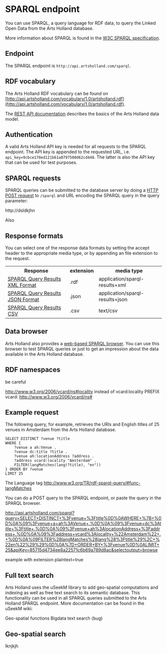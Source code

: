 SPARQL endpoint
===============

You can use SPARQL, a query language for RDF data, to query the Linked Open Data from the Arts Holland database.

More information about SPARQL is found in the [W3C SPARQL specification](http://www.w3.org/TR/rdf-sparql-query/).

Endpoint
--------

The SPARQL endpoint is `http://api.artsholland.com/sparql`.

RDF vocabulary
--------------

The Arts Holland RDF vocabulary can be found on
[http://api.artsholland.com/vocabulary/1.0/artsholland.rdf](http://api.artsholland.com/vocabulary/1.0/artsholland.rdf).

The [REST API documentation](restapi) describes the basics of the Arts Holland data model.

Authentication
--------------

A valid Arts Holland API key is needed for all requests to the SPARQL endpoint. The API key is appended to the requested URL, i.e. `api_key=9cbce178ed121b61a0797500d62cd440`. The latter is also the API key that can be used for test purposes.

SPARQL requests
---------------
SPARQL queries can be submitted to the database server by doing a [HTTP POST request](http://en.wikipedia.org/wiki/POST_%28HTTP%29) to `/sparql` and URL encoding the SPARQL query in the query parameter:

http://dsldkjhn

Also 

Response formats
----------------
You can select one of the response data formats by setting the accept header to the appropriate media type, or by appending an file extension to the request. 


<table>
	<tr>
		<th>Response</th>
		<th>extension</th>
		<th>media type</th>	
	</tr>
	<tr>
		<td><a href="http://www.w3.org/TR/rdf-sparql-XMLres/">SPARQL Query Results XML Format</a></td>
		<td>.rdf</td>
		<td>application/sparql-results+xml</td>
	</tr>
	<tr>
		<td><a href="http://www.w3.org/TR/rdf-sparql-XMLres/">SPARQL Query Results JSON Format</a></td>
		<td>.json</td>
		<td>application/sparql-results+json</td>
	</tr>
	<tr>
		<td><a href="http://www.w3.org/TR/2012/WD-sparql11-results-csv-tsv-20120501/">SPARQL Query Results CSV</a></td>
		<td>.csv</td>
		<td>text/csv</td>
	</tr>
</table>


Data browser
------------
Arts Holland also provides a [web-based SPARQL browser](http://api.artsholland.com/sparql?api_key=9cbce178ed121b61a0797500d62cd440). You can use this browser to test SPARQL queries or just to get an impression about the data available in the Arts Holland database.

RDF namespaces
--------------

be careful

<http://www.w3.org/2006/vcard/ns#locality> instead of vcard:locality
PREFIX vcard: <http://www.w3.org/2006/vcard/ns#>

Example request
---------------
The following query, for example, retrieves the URIs and English titles of 25 venues in Amsterdam from the Arts Holland database.

	SELECT DISTINCT ?venue ?title
	WHERE { 
		?venue a ah:Venue .
		?venue dc:title ?title .
		?venue ah:locationAddress ?address .
		?address vcard:locality "Amsterdam" . 
		FILTER(langMatches(lang(?title), "en"))
	} ORDER BY ?venue
	LIMIT 25


The Language tag
http://www.w3.org/TR/rdf-sparql-query/#func-langMatches

You can do a POST query to the SPARQL endpoint, or paste the query in the SPARQL browser.


http://api.artsholland.com/sparql?query=SELECT+DISTINCT+%3Fvenue+%3Ftitle%0D%0AWHERE+%7B+%0D%0A%09%3Fvenue+a+ah%3AVenue+.%0D%0A%09%3Fvenue+dc%3Atitle+%3Ftitle+.%0D%0A%09%3Fvenue+ah%3AlocationAddress+%3Faddress+.%0D%0A%09%3Faddress+vcard%3Alocality+%22Amsterdam%22+.+%0D%0A%09FILTER%28langMatches%28lang%28%3Ftitle%29%2C+%22en%22%29%29%0D%0A%7D+ORDER+BY+%3Fvenue%0D%0ALIMIT+25&apiKey=85715d4734ee8a22571c6b69a789d8ac&selectoutput=browse

example with extension
plaintext=true

Full text search
----------------

Arts Holland uses the uSeekM library to add geo-spatial computations and indexing as well as free text search to its semantic database. This functionality can be used in all SPARQL queries submitted to the Arts Holland SPARQL endpoint. More documentation can be found in the uSeekM wiki:

Geo-spatial functions
Bigdata text search (bug)

Geo-spatial search
------------------

lknjkjh